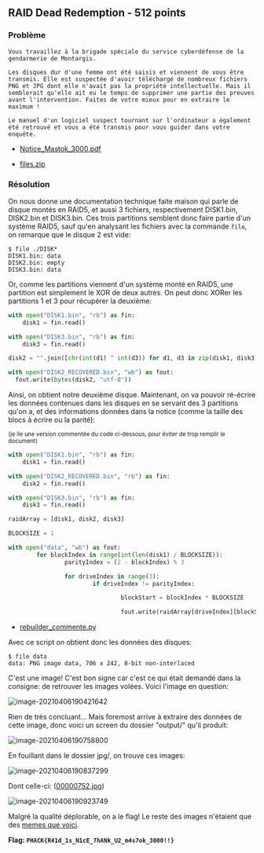 ## RAID Dead Redemption - 512 points

### Problème

```
Vous travaillez à la brigade spéciale du service cyberdéfense de la gendarmerie de Montargis.

Les disques dur d'une femme ont été saisis et viennent de vous être transmis. Elle est suspectée d'avoir téléchargé de nombreux fichiers PNG et JPG dont elle n'avait pas la propriété intellectuelle. Mais il semblerait qu'elle ait eu le temps de supprimer une partie des preuves avant l'intervention. Faites de votre mieux pour en extraire le maximum !

Le manuel d'un logiciel suspect tournant sur l'ordinateur a également été retrouvé et vous a été transmis pour vous guider dans votre enquête.
```

+  [Notice_Mastok_3000.pdf](https://filebin.net/oi3yn5ptwwkxrj5p/Notice_Mastok_3000.pdf?t=dn2zkydq) 

+  [files.zip](https://filebin.net/ph6v9sz252y45lj0/files.zip?t=e2ds5pxp) 

  ### Résolution

  On nous donne une documentation technique faite maison qui parle de disque montés en RAID5, et aussi 3 fichiers, respectivement DISK1.bin, DISK2.bin et DISK3.bin. Ces trois partitions semblent donc faire partie d'un système RAID5, sauf qu'en analysant les fichiers avec la commande `file`, on remarque que le disque 2 est vide:

  ```idl
  $ file ./DISK*
  DISK1.bin: data
  DISK2.bin: empty
  DISK3.bin: data
  ```

  Or, comme les partitions viennent d'un système monté en RAID5, une partition est simplement le XOR de deux autres. On peut donc XORer les partitions 1 et 3 pour récupérer la deuxième:

  ```python
  with open("DISK1.bin", "rb") as fin:
      disk1 = fin.read()
  
  with open("DISK3.bin", "rb") as fin:
      disk3 = fin.read()
  
  disk2 = "".join([chr(int(d1) ^ int(d3)) for d1, d3 in zip(disk1, disk3)])
  
  with open("DISK2_RECOVERED.bin", "wb") as fout:
  	fout.write(bytes(disk2, "utf-8"))
  ```

  Ainsi, on obtient notre deuxième disque. Maintenant, on va pouvoir ré-écrire les données contenues dans les disques en se servant des 3 partitions qu'on a, et des informations données dans la notice (comme la taille des blocs à écrire ou la parité):

  <sup>(je lie une version commentée du code ci-dessous, pour éviter de trop remplir le document)</sup>

  ```python
  with open("DISK1.bin", "rb") as fin:
      disk1 = fin.read()
  
  with open("DISK2_RECOVERED.bin", "rb") as fin:
      disk2 = fin.read()
  
  with open("DISK3.bin", "rb") as fin:
      disk3 = fin.read()
  
  raidArray = [disk1, disk2, disk3]
  
  BLOCKSIZE = 1
  
  with open("data", "wb") as fout:
          for blockIndex in range(int(len(disk1) / BLOCKSIZE)):
                  parityIndex = (2 - blockIndex) % 3
  
                  for driveIndex in range(3):
                          if driveIndex != parityIndex:
  
                                  blockStart = blockIndex * BLOCKSIZE
  
                                  fout.write(raidArray[driveIndex][blockStart:blockStart + BLOCKSIZE])
  ```

  + [rebuilder_commente.py](https://filebin.net/ph6v9sz252y45lj0/rebuilder_commente.py?t=0p9q07jd) 

  

  Avec ce script on obtient donc les données des disques:

  ```idl
  $ file data
  data: PNG image data, 706 x 242, 8-bit non-interlaced
  ```

  C'est une image! C'est bon signe car c'est ce qui était demandé dans la consigne: de retrouver les images volées. Voici l'image en question:

  ![image-20210406190421642](https://i.imgur.com/vJDEFGY.png)

  Rien de très concluant... Mais foremost arrive à extraire des données de cette image, donc voici un screen du dossier "output/" qu'il produit:

  ![image-20210406190758800](https://i.imgur.com/bDCaoV8.png)

En fouillant dans le dossier jpg/, on trouve ces images:

![image-20210406190837299](https://i.imgur.com/xt0W09j.png)

Dont celle-ci: ([00000752.jpg](https://i.imgur.com/4ZNCXjB.png))

![image-20210406190923749](https://i.imgur.com/4ZNCXjB.png)

Malgré la qualité déplorable, on a le flag! Le reste des images n'étaient que des [memes que voici](https://filebin.net/qvmv7tnwuiw3vce8/memes_RAID.zip?t=qu9zv7zu).

**Flag: `PHACK{R41d_1s_N1cE_7hANk_U2_m4s7ok_3000!!}`**

